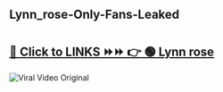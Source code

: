
 ## Lynn_rose-Only-Fans-Leaked

# <h2><a href="https://clipsfans.com/Lynn_rose&ref=git">🔗 Click to LINKS ⏩⏩ 👉 🟢 Lynn rose </a></h2>

<a href="https://clipsfans.com/Lynn_rose&ref=git" rel="nofollow" data-target="animated-image.originalLink"><img src="https://i.ibb.co.com/xMMVF88/686577567.gif" alt="Viral Video Original" style="max-width: 100%; display: inline-block;" data-target="animated-image.originalImage"></a>
